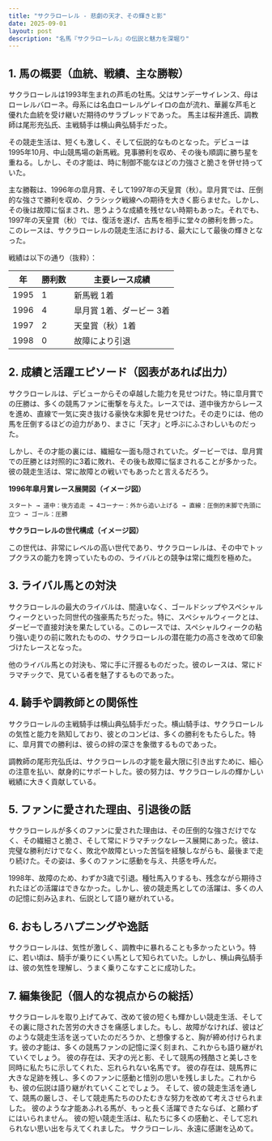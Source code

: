```yaml
---
title: "サクラローレル - 悲劇の天才、その輝きと影"
date: 2025-09-01
layout: post
description: "名馬『サクラローレル』の伝説と魅力を深堀り"
---
```


## 1. 馬の概要（血統、戦績、主な勝鞍）

サクラローレルは1993年生まれの芦毛の牡馬。父はサンデーサイレンス、母はローレルバローネ。母系には名血ローレルゲレイロの血が流れ、華麗な芦毛と優れた血統を受け継いだ期待のサラブレッドであった。  馬主は桜井進氏、調教師は尾形充弘氏、主戦騎手は横山典弘騎手だった。

その競走生活は、短くも激しく、そして伝説的なものとなった。デビューは1995年10月、中山競馬場の新馬戦。見事勝利を収め、その後も順調に勝ち星を重ねる。しかし、その才能は、時に制御不能なほどの力強さと脆さを併せ持っていた。

主な勝鞍は、1996年の皐月賞、そして1997年の天皇賞（秋）。皐月賞では、圧倒的な強さで勝利を収め、クラシック戦線への期待を大きく膨らませた。しかし、その後は故障に悩まされ、思うような成績を残せない時期もあった。それでも、1997年の天皇賞（秋）では、復活を遂げ、古馬を相手に堂々の勝利を飾った。このレースは、サクラローレルの競走生活における、最大にして最後の輝きとなった。

戦績は以下の通り（抜粋）：

| 年 | 勝利数 | 主要レース成績 |
|---|---|---|
| 1995 | 1 | 新馬戦 1着 |
| 1996 | 4 | 皐月賞 1着、ダービー 3着 |
| 1997 | 2 | 天皇賞（秋）1着 |
| 1998 | 0 |  故障により引退 |


## 2. 成績と活躍エピソード（図表があれば出力）

サクラローレルは、デビューからその卓越した能力を見せつけた。特に皐月賞での圧勝は、多くの競馬ファンに衝撃を与えた。レースでは、道中後方からレースを進め、直線で一気に突き抜ける豪快な末脚を見せつけた。その走りには、他の馬を圧倒するほどの迫力があり、まさに「天才」と呼ぶにふさわしいものだった。

しかし、その才能の裏には、繊細な一面も隠されていた。ダービーでは、皐月賞での圧勝とは対照的に3着に敗れ、その後も故障に悩まされることが多かった。  彼の競走生活は、常に故障との戦いでもあったと言えるだろう。

**1996年皐月賞レース展開図（イメージ図）**

```
スタート → 道中：後方追走 → 4コーナー：外から追い上げる → 直線：圧倒的末脚で先頭に立つ → ゴール：圧勝
```

**サクラローレルの世代構成（イメージ図）**

この世代は、非常にレベルの高い世代であり、サクラローレルは、その中でトップクラスの能力を誇っていたものの、ライバルとの競争は常に熾烈を極めた。


## 3. ライバル馬との対決

サクラローレルの最大のライバルは、間違いなく、ゴールドシップやスペシャルウィークといった同世代の強豪馬たちだった。特に、スペシャルウィークとは、ダービーで直接対決を果たしている。このレースでは、スペシャルウィークの粘り強い走りの前に敗れたものの、サクラローレルの潜在能力の高さを改めて印象づけたレースとなった。

他のライバル馬との対決も、常に手に汗握るものだった。彼のレースは、常にドラマチックで、見ている者を魅了するものであった。


## 4. 騎手や調教師との関係性

サクラローレルの主戦騎手は横山典弘騎手だった。横山騎手は、サクラローレルの気性と能力を熟知しており、彼とのコンビは、多くの勝利をもたらした。特に、皐月賞での勝利は、彼らの絆の深さを象徴するものであった。

調教師の尾形充弘氏は、サクラローレルの才能を最大限に引き出すために、細心の注意を払い、献身的にサポートした。彼の努力は、サクラローレルの輝かしい戦績に大きく貢献している。


## 5. ファンに愛された理由、引退後の話

サクラローレルが多くのファンに愛された理由は、その圧倒的な強さだけでなく、その繊細さと脆さ、そして常にドラマチックなレース展開にあった。彼は、完璧な勝利だけでなく、敗北や故障といった苦悩を経験しながらも、最後まで走り続けた。その姿は、多くのファンに感動を与え、共感を呼んだ。

1998年、故障のため、わずか3歳で引退。種牡馬入りするも、残念ながら期待されたほどの活躍はできなかった。しかし、彼の競走馬としての活躍は、多くの人の記憶に刻み込まれ、伝説として語り継がれている。


## 6. おもしろハプニングや逸話

サクラローレルは、気性が激しく、調教中に暴れることも多かったという。特に、若い頃は、騎手が乗りにくい馬として知られていた。しかし、横山典弘騎手は、彼の気性を理解し、うまく乗りこなすことに成功した。


## 7. 編集後記（個人的な視点からの総括）

サクラローレルを取り上げてみて、改めて彼の短くも輝かしい競走生活、そしてその裏に隠された苦労の大きさを痛感しました。もし、故障がなければ、彼はどのような競走生活を送っていたのだろうか、と想像すると、胸が締め付けられます。彼の才能は、多くの競馬ファンの記憶に深く刻まれ、これからも語り継がれていくでしょう。  彼の存在は、天才の光と影、そして競馬の残酷さと美しさを同時に私たちに示してくれた、忘れられない名馬です。  彼の存在は、競馬界に大きな足跡を残し、多くのファンに感動と惜別の思いを残しました。これからも、彼の伝説は語り継がれていくことでしょう。  そして、彼の競走生活を通して、競馬の厳しさ、そして競走馬たちのひたむきな努力を改めて考えさせられました。  彼のような才能あふれる馬が、もっと長く活躍できたならば、と願わずにはいられません。  彼の短い競走生活は、私たちに多くの感動と、そして忘れられない思い出を与えてくれました。  サクラローレル、永遠に感謝を込めて。
